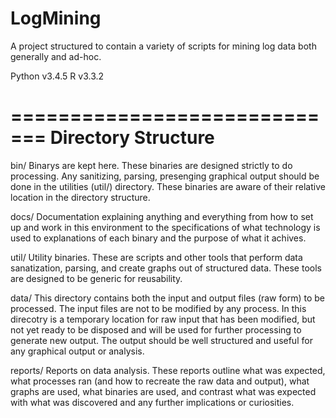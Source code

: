 # LogMining
A project structured to contain a variety of scripts for mining log data both generally and ad-hoc.

Python v3.4.5
R v3.3.2


=============================
Directory Structure
=============================
bin/
	Binarys are kept here. These binaries are designed strictly to do processing. Any sanitizing, parsing, presenging graphical output should be done in the utilities (util/) directory. These binaries are aware of their relative location in the directory structure.

docs/
	Documentation explaining anything and everything from how to set up and work in this environment to the specifications of what technology is used to explanations of each binary and the purpose of what it achives. 

util/ 
      Utility binaries. These are scripts and other tools that perform data sanatization, parsing, and create graphs out of structured data. These tools are designed to be generic for reusability.

data/
	This directory contains both the input and output files (raw form) to be processed. The input files are not to be modified by any process. In this direcotry is a temporary location for raw input that has been modified, but not yet ready to be disposed and will be used for further processing to generate new output. The output should be well structured and useful for any graphical output or analysis.

reports/
	Reports on data analysis. These reports outline what was expected, what processes ran (and how to recreate the raw data and output), what graphs are used, what binaries are used, and contrast what was expected with what was discovered and any further implications or curiosities.
